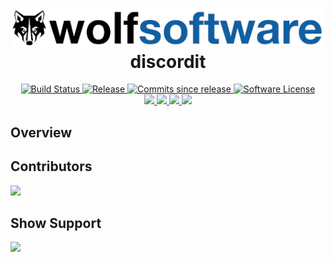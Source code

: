 <h1 align="center">
	<a href="https://github.com/WolfSoftware">
		<img src="https://raw.githubusercontent.com/WolfSoftware/branding/master/images/general/banners/64/black-and-white.png" alt="Wolf Software Logo" />
	</a>
	<br>
	discordit
</h1>

<p align="center">
	<a href="https://travis-ci.com/DevelopersToolbox/discordit">
		<img src="https://img.shields.io/travis/com/DevelopersToolbox/discordit/master?style=for-the-badge&logo=travis" alt="Build Status">
	</a>
	<a href="https://github.com/DevelopersToolbox/discordit/releases/latest">
		<img src="https://img.shields.io/github/v/release/DevelopersToolbox/discordit?color=blue&style=for-the-badge&logo=github&logoColor=white&label=Latest%20Release" alt="Release">
	</a>
	<a href="https://github.com/DevelopersToolbox/discordit/releases/latest">
		<img src="https://img.shields.io/github/commits-since/DevelopersToolbox/discordit/latest.svg?color=blue&style=for-the-badge&logo=github&logoColor=white" alt="Commits since release">
	</a>
	<a href="LICENSE.md">
		<img src="https://img.shields.io/badge/license-MIT-blue?style=for-the-badge&logo=read-the-docs&logoColor=white" alt="Software License">
	</a>
	<br>
	<a href=".github/CODE_OF_CONDUCT.md">
		<img src="https://img.shields.io/badge/Code%20of%20Conduct-blue?style=for-the-badge&logo=read-the-docs&logoColor=white" />
	</a>
	<a href=".github/CONTRIBUTING.md">
		<img src="https://img.shields.io/badge/Contributing-blue?style=for-the-badge&logo=read-the-docs&logoColor=white" />
	</a>
	<a href=".github/SECURITY.md">
		<img src="https://img.shields.io/badge/Report%20Security%20Concern-blue?style=for-the-badge&logo=read-the-docs&logoColor=white" />
	</a>
	<a href=".github/SUPPORT.md">
		<img src="https://img.shields.io/badge/Get%20Support-blue?style=for-the-badge&logo=read-the-docs&logoColor=white" />
	</a>
</p>

## Overview



## Contributors

<p>
	<a href="https://github.com/TGWolf">
		<img src="https://img.shields.io/badge/Wolf-black?style=for-the-badge" />
	</a>
</p>

## Show Support

<p>
	<a href="https://ko-fi.com/wolfsoftware">
		<img src="https://img.shields.io/badge/Ko%20Fi-blue?style=for-the-badge&logo=ko-fi&logoColor=white" />
	</a>
</p>
